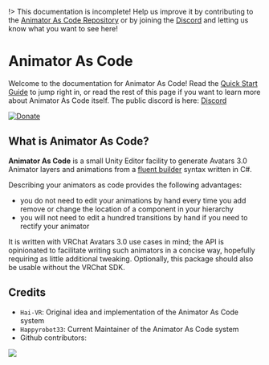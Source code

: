 !> This documentation is incomplete! Help us improve it by contributing to the [Animator As Code Repository](https://github.com/Happyrobot33/av3-animator-as-code) or by joining the [Discord](https://discord.gg/XrJsUfwqkf) and letting us know what you want to see here!
# Animator As Code
Welcome to the documentation for Animator As Code! Read the [Quick Start Guide](QUICKSTART.md) to jump right in, or read the rest of this page if you want to learn more about Animator As Code itself. The public discord is here: [Discord](https://discord.gg/XrJsUfwqkf)

[![Donate](https://liberapay.com/assets/widgets/donate.svg)](https://liberapay.com/Happyrobot33/donate)

## What is Animator As Code?
**Animator As Code** is a small Unity Editor facility to generate Avatars 3.0 Animator layers and animations from a [fluent builder](https://en.wikipedia.org/wiki/Fluent_interface) syntax written in C#.

Describing your animators as code provides the following advantages:

- you do not need to edit your animations by hand every time you add remove or change the location of a component in your hierarchy
- you will not need to edit a hundred transitions by hand if you need to rectify your animator

It is written with VRChat Avatars 3.0 use cases in mind; the API is opinionated to facilitate writing such animators in a concise way, hopefully requiring as little additional tweaking. Optionally, this package should also be usable without the VRChat SDK.

## Credits
- `Hai-VR`: Original idea and implementation of the Animator As Code system
- `Happyrobot33`: Current Maintainer of the Animator As Code system
- Github contributors: <br>
<a href="https://github.com/Happyrobot33/av3-animator-as-code/graphs/contributors">
  <img src="https://contrib.rocks/image?repo=Happyrobot33/av3-animator-as-code" />
</a>
